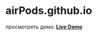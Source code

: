 # airPods.github.io

просмотреть демо:
**[Live Demo](https://github.com/beast1309/airPods.github.io.git)**
